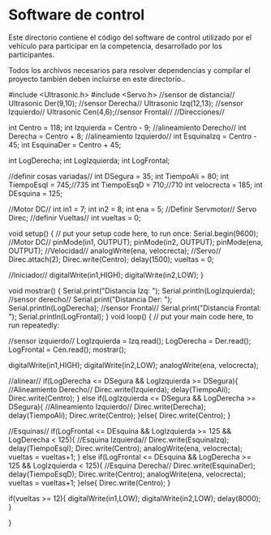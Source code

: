Software de control
====

Este directorio contiene el código del software de control utilizado por el vehículo para participar en la competencia, desarrollado por los participantes.

Todos los archivos necesarios para resolver dependencias y compilar el proyecto también deben incluirse en este directorio..

#include <Ultrasonic.h>
#include <Servo.h>
//sensor de distancia//
Ultrasonic Der(9,10); //sensor Derecha//
Ultrasonic Izq(12,13); //sensor Izquierdo//
Ultrasonic Cen(4,6);//sensor Frontal//
//Direcciones//

int Centro = 118;
int Izquierda  = Centro - 9; //alineamiento Derecho//
int Derecha = Centro + 8; //alineamiento Izquierdo//
int EsquinaIzq = Centro - 45;
int EsquinaDer = Centro + 45;

int LogDerecha;
int LogIzquierda;
int LogFrontal;

//definir cosas variadas//
int DSegura = 35;
int TiempoAli = 80;
int TiempoEsqI = 745;//735
int TiempoEsqD = 710;//710
int velocrecta = 185;
int DEsquina = 125;

//Motor DC//
int in1 = 7;
int in2 = 8;
int ena = 5;
//Definir Servmotor//
Servo Direc;
//definir Vueltas//
int vueltas = 0;

void setup() {
  // put your setup code here, to run once:
  Serial.begin(9600);
  //Motor DC//
  pinMode(in1, OUTPUT);
  pinMode(in2, OUTPUT);
  pinMode(ena, OUTPUT);
  //Velocidad//
  analogWrite(ena, velocrecta);
  //Servo//
  Direc.attach(2);
  Direc.write(Centro);
  delay(1500);
  vueltas = 0;

//Iniciador//
  digitalWrite(in1,HIGH);
  digitalWrite(in2,LOW);
}

void mostrar()
{
    Serial.print("Distancia Izq: ");
    Serial.println(LogIzquierda);
    //sensor derecho//
    Serial.print("Distancia Der: ");
    Serial.println(LogDerecha);
    //sensor Frontal//
    Serial.print("Distancia Frontal: ");
    Serial.println(LogFrontal);
}
void loop() {
  // put your main code here, to run repeatedly:

//sensor izquierdo//
  LogIzquierda = Izq.read();
  LogDerecha = Der.read();
  LogFrontal = Cen.read();
  mostrar();

  digitalWrite(in1,HIGH);
  digitalWrite(in2,LOW);
  analogWrite(ena, velocrecta);

//alinear//
if(LogDerecha <= DSegura && LogIzquierda >= DSegura){  //Alineamiento Derecho//
    Direc.write(Izquierda);
    delay(TiempoAli);
    Direc.write(Centro);
  } else if(LogIzquierda <= DSegura && LogDerecha >= DSegura){  //Alineamiento Izquierdo//
      Direc.write(Derecha);
      delay(TiempoAli);
      Direc.write(Centro);
    }else{
      Direc.write(Centro);
    }
  

//Esquinas//
if(LogFrontal <= DEsquina && LogIzquierda >= 125 && LogDerecha < 125){  //Esquina Izquierda//
      Direc.write(EsquinaIzq);
      delay(TiempoEsqI);
      Direc.write(Centro);
      analogWrite(ena, velocrecta);
      vueltas = vueltas+1;
}
else if(LogFrontal <= DEsquina && LogDerecha >= 125 && LogIzquierda < 125){  //Esquina Derecha//
    Direc.write(EsquinaDer);
    delay(TiempoEsqD);
      Direc.write(Centro);
      analogWrite(ena, velocrecta);
      vueltas = vueltas+1;
}else{
     Direc.write(Centro);
}


if(vueltas >= 12){
  digitalWrite(in1,LOW);
  digitalWrite(in2,LOW);
  delay(8000);
}

}

